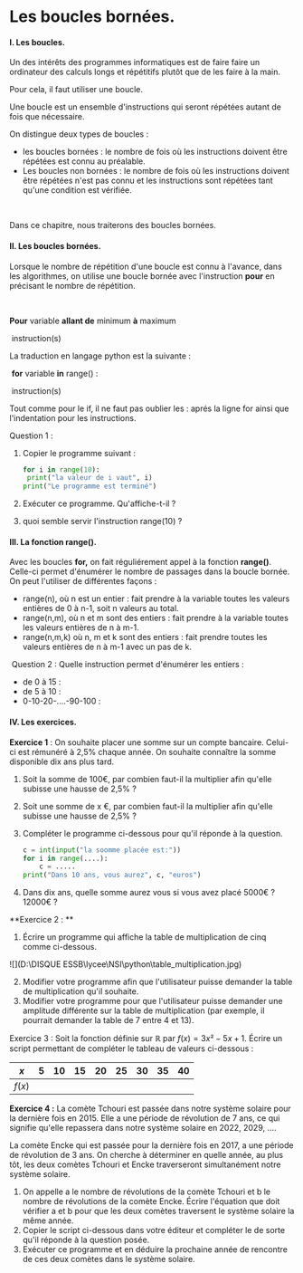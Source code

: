 # Les boucles bornées.

#### I. Les boucles.

Un des intérêts des programmes informatiques est de faire faire un ordinateur des calculs longs et répétitifs plutôt que de les faire à la main. 	

Pour cela, il faut utiliser une boucle. 

Une boucle est un ensemble d'instructions qui seront répétées autant de fois que nécessaire.

On distingue deux types de boucles :

- les boucles bornées : le nombre de fois où les instructions doivent être répétées est connu au préalable.
- Les boucles non bornées : le nombre de fois où les instructions doivent être répétées n'est pas connu et les instructions sont répétées tant qu'une condition est vérifiée.  	

​	

Dans ce chapitre, nous traiterons des boucles bornées. 



#### II. Les boucles bornées.

Lorsque le nombre de répétition d'une boucle est connu à l'avance, dans les algorithmes,  on utilise une boucle bornée avec l'instruction **pour** en précisant le nombre de répétition.  		

​	

**Pour** variable **allant de** minimum **à** maximum

​	instruction(s)



La traduction en langage python est la suivante :

​	**for** variable **in** range() :

​		instruction(s)



Tout comme pour le if, il ne faut pas oublier les : aprés la ligne for ainsi que l'indentation pour les instructions.



Question 1 :

1. Copier le programme suivant :

   ```python
   for i in range(10):
   	print("la valeur de i vaut", i)
   print("Le programme est terminé")
   ```

2. Exécuter ce programme. Qu'affiche-t-il ?

3. quoi semble servir l'instruction range(10) ? 		

#### III. La fonction range().

Avec les boucles **for,** on fait réguliérement appel à la fonction **range()**. Celle-ci permet d'énumérer le nombre de passages dans la boucle bornée. On peut l'utiliser de différentes façons :

- range(n), où n est un entier :  fait prendre à la variable toutes les valeurs entières de 0 à n-1, soit n valeurs au total.
- range(n,m), où n et m sont des entiers : fait prendre à la variable toutes les valeurs entières de n à m-1.
- range(n,m,k) où n, m et k sont des entiers : fait prendre toutes les valeurs entières de n à m-1 avec un pas de k.  		



​	Question 2 : Quelle instruction permet d'énumérer les entiers :

- de 0 à 15 :  
- de 5 à 10 :
- 0-10-20-....-90-100 : 	



#### IV. Les exercices.

**Exercice 1** : On souhaite placer une somme sur un compte bancaire. Celui-ci est  rémunéré à 2,5% chaque année. On souhaite connaître la somme disponible dix ans plus tard. 

1. Soit la somme de 100€, par combien faut-il la multiplier afin qu'elle subisse une hausse de 2,5% ?

2. Soit une somme de x €, par combien faut-il la multiplier afin qu'elle subisse une hausse de 2,5% ?

3. Compléter le programme  ci-dessous pour qu'il réponde à la question.

   ```python
   c = int(input("la soomme placée est:"))
   for i in range(....):
       c = .....
   print("Dans 10 ans, vous aurez", c, "euros")
   ```

   

4. Dans dix ans, quelle somme aurez vous si vous avez placé 5000€ ? 12000€ ?  



**Exercice 2 : **

1. Écrire un programme qui affiche la table de multiplication de cinq comme ci-dessous. 

![](D:\DISQUE ESSB\lycee\NSI\python\table_multiplication.jpg)

2. Modifier votre programme afin que l'utilisateur puisse demander la table de multiplication qu'il souhaite.
3. Modifier votre programme pour que l'utilisateur puisse demander une amplitude différente sur la table de multiplication (par exemple, il pourrait demander la table de 7 entre 4 et 13).  



Exercice 3 : Soit  la fonction définie sur ℝ par $f(x)=3x²-5x+1$. Écrire un script permettant de compléter le tableau de valeurs ci-dessous : 

| $x$    | 5    | 10   | 15   | 20   | 25   | 30   | 35   | 40   |
| ------ | ---- | ---- | ---- | ---- | ---- | ---- | ---- | ---- |
| $f(x)$ |      |      |      |      |      |      |      |      |



**Exercice 4 :** La comète Tchouri est passée dans notre système solaire pour la dernière fois en 2015. Elle a une période de révolution de 7 ans, ce qui signifie qu'elle repassera dans notre système solaire en 2022, 2029, ….

La comète Encke qui est passée pour la dernière fois en 2017, a  une période de révolution de 3 ans. On cherche à déterminer en quelle année, au plus tôt, les deux comètes Tchouri et Encke traverseront simultanément notre système solaire. 

1. On appelle a le nombre de révolutions de la comète Tchouri et b le nombre de révolutions de la comète Encke. Écrire l'équation que doit vérifier a et b pour que les deux comètes traversent le système solaire la même année.
2. Copier le script ci-dessous dans votre éditeur et compléter le de sorte qu'il réponde à la question posée.  
3. Exécuter ce programme et en déduire la prochaine année de rencontre de ces deux comètes dans le système solaire.